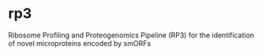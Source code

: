 # rp3
Ribosome Profiling and Proteogenomics Pipeline (RP3) for the identification of novel microproteins encoded by smORFs
